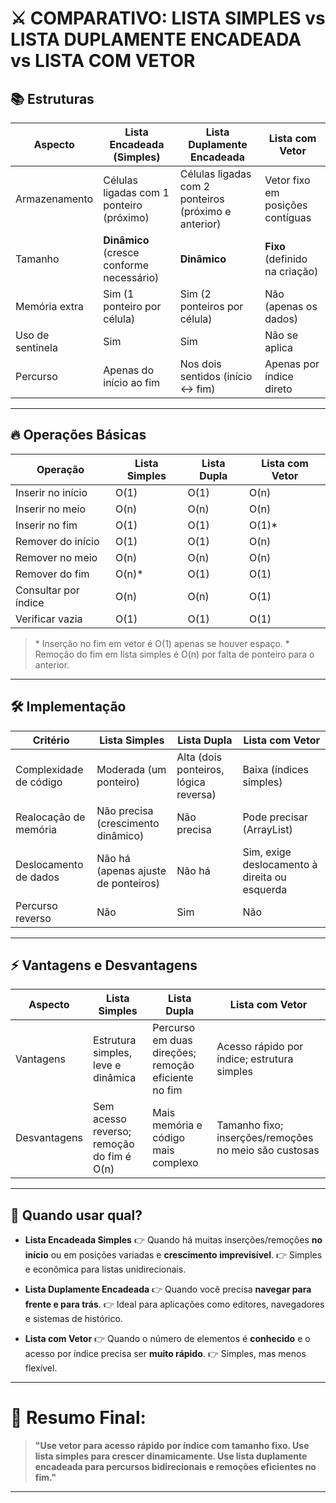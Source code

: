 # ⚔️ COMPARATIVO: LISTA SIMPLES vs LISTA DUPLAMENTE ENCADEADA vs LISTA COM VETOR

## 📚 Estruturas

| Aspecto          | Lista Encadeada (Simples)                 | Lista Duplamente Encadeada                           | Lista com Vetor                  |
| ---------------- | ----------------------------------------- | ---------------------------------------------------- | -------------------------------- |
| Armazenamento    | Células ligadas com 1 ponteiro (próximo)  | Células ligadas com 2 ponteiros (próximo e anterior) | Vetor fixo em posições contíguas |
| Tamanho          | **Dinâmico** (cresce conforme necessário) | **Dinâmico**                                         | **Fixo** (definido na criação)   |
| Memória extra    | Sim (1 ponteiro por célula)               | Sim (2 ponteiros por célula)                         | Não (apenas os dados)            |
| Uso de sentinela | Sim                                       | Sim                                                  | Não se aplica                    |
| Percurso         | Apenas do início ao fim                   | Nos dois sentidos (início ↔ fim)                     | Apenas por índice direto         |

---

## 🔥 Operações Básicas

| Operação             | Lista Simples | Lista Dupla | Lista com Vetor |
| -------------------- | ------------- | ----------- | --------------- |
| Inserir no início    | O(1)          | O(1)        | O(n)            |
| Inserir no meio      | O(n)          | O(n)        | O(n)            |
| Inserir no fim       | O(1)          | O(1)        | O(1)\*          |
| Remover do início    | O(1)          | O(1)        | O(n)            |
| Remover no meio      | O(n)          | O(n)        | O(n)            |
| Remover do fim       | O(n)\*        | O(1)        | O(1)            |
| Consultar por índice | O(n)          | O(n)        | O(1)            |
| Verificar vazia      | O(1)          | O(1)        | O(1)            |

> \* Inserção no fim em vetor é O(1) apenas se houver espaço.
> \* Remoção do fim em lista simples é O(n) por falta de ponteiro para o anterior.

---

## 🛠️ Implementação

| Critério               | Lista Simples                       | Lista Dupla                           | Lista com Vetor                               |
| ---------------------- | ----------------------------------- | ------------------------------------- | --------------------------------------------- |
| Complexidade de código | Moderada (um ponteiro)              | Alta (dois ponteiros, lógica reversa) | Baixa (índices simples)                       |
| Realocação de memória  | Não precisa (crescimento dinâmico)  | Não precisa                           | Pode precisar (ArrayList)                     |
| Deslocamento de dados  | Não há (apenas ajuste de ponteiros) | Não há                                | Sim, exige deslocamento à direita ou esquerda |
| Percurso reverso       | Não                                 | Sim                                   | Não                                           |

---

## ⚡ Vantagens e Desvantagens

| Aspecto      | Lista Simples                             | Lista Dupla                                         | Lista com Vetor                                       |
| ------------ | ----------------------------------------- | --------------------------------------------------- | ----------------------------------------------------- |
| Vantagens    | Estrutura simples, leve e dinâmica        | Percurso em duas direções; remoção eficiente no fim | Acesso rápido por índice; estrutura simples           |
| Desvantagens | Sem acesso reverso; remoção do fim é O(n) | Mais memória e código mais complexo                 | Tamanho fixo; inserções/remoções no meio são custosas |

---

## 🎯 Quando usar qual?

* **Lista Encadeada Simples**
  👉 Quando há muitas inserções/remoções **no início** ou em posições variadas e **crescimento imprevisível**.
  👉 Simples e econômica para listas unidirecionais.

* **Lista Duplamente Encadeada**
  👉 Quando você precisa **navegar para frente e para trás**.
  👉 Ideal para aplicações como editores, navegadores e sistemas de histórico.

* **Lista com Vetor**
  👉 Quando o número de elementos é **conhecido** e o acesso por índice precisa ser **muito rápido**.
  👉 Simples, mas menos flexível.

---

# 🧠 Resumo Final:

> **"Use vetor para acesso rápido por índice com tamanho fixo. Use lista simples para crescer dinamicamente. Use lista duplamente encadeada para percursos bidirecionais e remoções eficientes no fim."**

---
